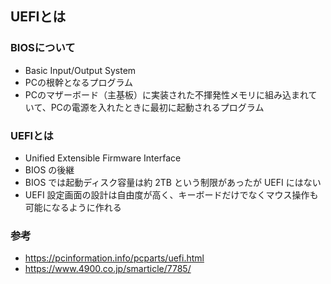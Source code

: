 ## UEFIとは

### BIOSについて
- Basic Input/Output System
- PCの根幹となるプログラム
- PCのマザーボード（主基板）に実装された不揮発性メモリに組み込まれていて、PCの電源を入れたときに最初に起動されるプログラム

### UEFIとは
- Unified Extensible Firmware Interface
- BIOS の後継
- BIOS では起動ディスク容量は約 2TB という制限があったが UEFI にはない
- UEFI 設定画面の設計は自由度が高く、キーボードだけでなくマウス操作も可能になるように作れる

### 参考
- https://pcinformation.info/pcparts/uefi.html
- https://www.4900.co.jp/smarticle/7785/
